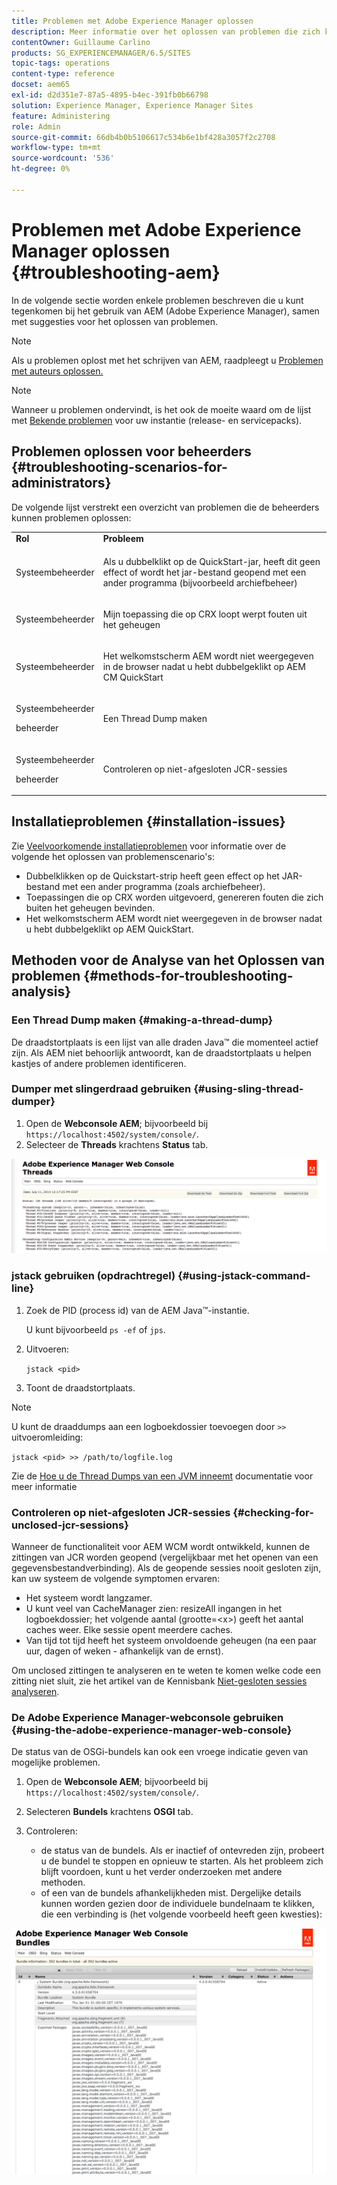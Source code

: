 ```yaml
---
title: Problemen met Adobe Experience Manager oplossen
description: Meer informatie over het oplossen van problemen die zich kunnen voordoen met Adobe Experience Manager.
contentOwner: Guillaume Carlino
products: SG_EXPERIENCEMANAGER/6.5/SITES
topic-tags: operations
content-type: reference
docset: aem65
exl-id: d2d351e7-87a5-4895-b4ec-391fb0b66798
solution: Experience Manager, Experience Manager Sites
feature: Administering
role: Admin
source-git-commit: 66db4b0b5106617c534b6e1bf428a3057f2c2708
workflow-type: tm+mt
source-wordcount: '536'
ht-degree: 0%

---
```


# Problemen met Adobe Experience Manager oplossen {#troubleshooting-aem}

In de volgende sectie worden enkele problemen beschreven die u kunt tegenkomen bij het gebruik van AEM (Adobe Experience Manager), samen met suggesties voor het oplossen van problemen.

>[!NOTE]
>
>Als u problemen oplost met het schrijven van AEM, raadpleegt u [Problemen met auteurs oplossen.](/help/sites-authoring/troubleshooting.md)

>[!NOTE]
>
>Wanneer u problemen ondervindt, is het ook de moeite waard om de lijst met [Bekende problemen](/help/release-notes/release-notes.md) voor uw instantie (release- en servicepacks).

## Problemen oplossen voor beheerders {#troubleshooting-scenarios-for-administrators}

De volgende lijst verstrekt een overzicht van problemen die de beheerders kunnen problemen oplossen:

<table>
 <tbody>
  <tr>
   <td><strong>Rol</strong></td>
   <td><strong>Probleem </strong></td>
  </tr>
  <tr>
   <td>Systeembeheerder</td>
   <td><p>Als u dubbelklikt op de QuickStart-jar, heeft dit geen effect of wordt het jar-bestand geopend met een ander programma (bijvoorbeeld archiefbeheer)</p> </td>
  </tr>
  <tr>
   <td><p>Systeembeheerder</p> </td>
   <td><p>Mijn toepassing die op CRX loopt werpt fouten uit het geheugen</p> </td>
  </tr>
  <tr>
   <td><p>Systeembeheerder</p> </td>
   <td><p>Het welkomstscherm AEM wordt niet weergegeven in de browser nadat u hebt dubbelgeklikt op AEM CM QuickStart</p> </td>
  </tr>
  <tr>
   <td><p>Systeembeheerder</p> <p>beheerder</p> </td>
   <td><p>Een Thread Dump maken</p> </td>
  </tr>
  <tr>
   <td><p>Systeembeheerder</p> <p>beheerder</p> </td>
   <td><p>Controleren op niet-afgesloten JCR-sessies</p> </td>
  </tr>
 </tbody>
</table>

## Installatieproblemen {#installation-issues}

Zie [Veelvoorkomende installatieproblemen](/help/sites-deploying/troubleshooting.md#common-installation-issues) voor informatie over de volgende het oplossen van problemenscenario&#39;s:

* Dubbelklikken op de Quickstart-strip heeft geen effect op het JAR-bestand met een ander programma (zoals archiefbeheer).
* Toepassingen die op CRX worden uitgevoerd, genereren fouten die zich buiten het geheugen bevinden.
* Het welkomstscherm AEM wordt niet weergegeven in de browser nadat u hebt dubbelgeklikt op AEM QuickStart.

## Methoden voor de Analyse van het Oplossen van problemen {#methods-for-troubleshooting-analysis}

### Een Thread Dump maken {#making-a-thread-dump}

De draadstortplaats is een lijst van alle draden Java™ die momenteel actief zijn. Als AEM niet behoorlijk antwoordt, kan de draadstortplaats u helpen kastjes of andere problemen identificeren.

### Dumper met slingerdraad gebruiken {#using-sling-thread-dumper}

1. Open de **Webconsole AEM**; bijvoorbeeld bij `https://localhost:4502/system/console/`.
1. Selecteer de **Threads** krachtens **Status** tab.

![screen_shot_2012-02-13at43925pm](assets/screen_shot_2012-02-13at43925pm.png)

### jstack gebruiken (opdrachtregel) {#using-jstack-command-line}

1. Zoek de PID (process id) van de AEM Java™-instantie.

   U kunt bijvoorbeeld `ps -ef` of `jps`.

1. Uitvoeren:

   `jstack <pid>`

1. Toont de draadstortplaats.

>[!NOTE]
>
>U kunt de draaddumps aan een logboekdossier toevoegen door `>>` uitvoeromleiding:
>
>`jstack <pid> >> /path/to/logfile.log`

Zie de [Hoe u de Thread Dumps van een JVM inneemt](https://experienceleague.adobe.com/docs/experience-cloud-kcs/kbarticles/KA-17452.html) documentatie voor meer informatie

### Controleren op niet-afgesloten JCR-sessies {#checking-for-unclosed-jcr-sessions}

Wanneer de functionaliteit voor AEM WCM wordt ontwikkeld, kunnen de zittingen van JCR worden geopend (vergelijkbaar met het openen van een gegevensbestandverbinding). Als de geopende sessies nooit gesloten zijn, kan uw systeem de volgende symptomen ervaren:

* Het systeem wordt langzamer.
* U kunt veel van CacheManager zien: resizeAll ingangen in het logboekdossier; het volgende aantal (grootte=&lt;x>) geeft het aantal caches weer. Elke sessie opent meerdere caches.
* Van tijd tot tijd heeft het systeem onvoldoende geheugen (na een paar uur, dagen of weken - afhankelijk van de ernst).

Om unclosed zittingen te analyseren en te weten te komen welke code een zitting niet sluit, zie het artikel van de Kennisbank [Niet-gesloten sessies analyseren](https://helpx.adobe.com/experience-manager/kb/AnalyzeUnclosedSessions.html).

### De Adobe Experience Manager-webconsole gebruiken {#using-the-adobe-experience-manager-web-console}

De status van de OSGi-bundels kan ook een vroege indicatie geven van mogelijke problemen.

1. Open de **Webconsole AEM**; bijvoorbeeld bij `https://localhost:4502/system/console/`.
1. Selecteren **Bundels** krachtens **OSGI** tab.
1. Controleren:

   * de status van de bundels. Als er inactief of ontevreden zijn, probeert u de bundel te stoppen en opnieuw te starten. Als het probleem zich blijft voordoen, kunt u het verder onderzoeken met andere methoden.
   * of een van de bundels afhankelijkheden mist. Dergelijke details kunnen worden gezien door de individuele bundelnaam te klikken, die een verbinding is (het volgende voorbeeld heeft geen kwesties):

![screen_shot_2012-02-13at44706pm](assets/screen_shot_2012-02-13at44706pm.png)

